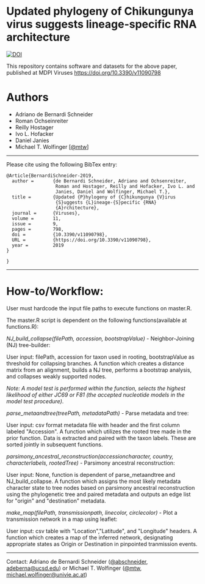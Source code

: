 # Updated phylogeny of Chikungunya virus suggests lineage-specific RNA architecture
[![DOI](https://zenodo.org/badge/185108269.svg)](https://zenodo.org/badge/latestdoi/185108269)

This repository contains software and datasets for the above paper, published at MDPI Viruses https://doi.org/10.3390/v11090798

# Authors

* Adriano de Bernardi Schneider
* Roman Ochseinreiter
* Reilly Hostager
* Ivo L. Hofacker
* Daniel Janies
* Michael T. Wolfinger [[@mtw](https://github.com/mtw)]

---

Please cite using the following BibTex entry:

```
@Article{BernardiSchneider-2019,
  author =       {de Bernardi Schneider, Adriano and Ochsenreiter,
                  Roman and Hostager, Reilly and Hofacker, Ivo L. and
                  Janies, Daniel and Wolfinger, Michael T.},
  title =        {Updated {P}hylogeny of {C}hikungunya {V}irus
                  {S}uggests {L}ineage-{S}pecific {RNA}
                  {A}rchitecture},
  journal =      {Viruses},
  volume =       11,
  issue =        9,
  pages =        798,
  doi =          {10.3390/v11090798},
  URL =          {https://doi.org/10.3390/v11090798},
  year =         2019
}

}
```
---
# How-to/Workflow:

User must hardcode the input file paths to execute functions on master.R.

The master.R script is dependent on the following functions(available at functions.R):

*NJ_build_collapse(filePath, accession, bootstrapValue)* - Neighbor-Joining (NJ) tree-builder:

User input: filePath, accession for taxon used in rooting, bootstrapValue as threshold for collapsing branches.
A function which creates a distance matrix from an alignment, builds a NJ tree, performs a bootstrap analysis, and collapses weakly supported nodes.

*Note: A model test is performed within the function, selects the highest likelihood of either JC69 or F81 (the accepted nucleotide models in the model test procedure)*.

*parse_metaandtree(treePath, metadataPath)* - Parse metadata and tree:

User input: csv format metadata file with header and the first column labeled "Accession".
A function which utilizes the rooted tree made in the prior function.
Data is extracted and paired with the taxon labels. These are sorted jointly in subsequent functions.

*parsimony_ancestral_reconstruction(accessioncharacter, country, characterlabels, rootedTree)* - Parsimony ancestral reconstruction:

User input: None, function is dependent of parse_metaandtree and NJ_build_collapse.
A function which assigns the most likely metadata character state to tree nodes based on parsimony ancestral reconstruction using the phylogenetic tree and paired metadata and outputs an edge list for "origin" and "destination" metadata.

*make_map(filePath, transmissionpath, linecolor, circlecolor)* - Plot a transmission network in a map using leaflet:

User input: csv table with "Location","Latitude", and "Longitude" headers.
A function which creates a map of the inferred network, designating appropriate states as Origin or Destination in pinpointed tranmission events.


---

Contact: Adriano de Bernardi Schneider ([@abschneider](https://github.com/abschneider), <adeberna@ucsd.edu>) or Michael T. Wolfinger ([@mtw](https://github.com/mtw), <michael.wolfinger@univie.ac.at>)

